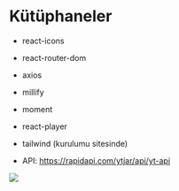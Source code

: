 # Kütüphaneler

- react-icons
- react-router-dom
- axios
- millify
- moment
- react-player
- tailwind (kurulumu sitesinde)


- API: https://rapidapi.com/ytjar/api/yt-api


![](./gif/Video_2023_10_24-2_edit_0.gif)

